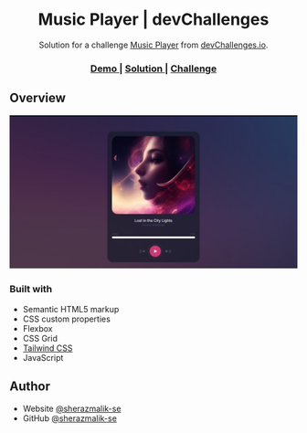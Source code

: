 <h1 align="center">Music Player | devChallenges</h1>

<div align="center">
   Solution for a challenge <a href="https://devchallenges.io/challenge/music-player" target="_blank">Music Player</a> from <a href="http://devchallenges.io" target="_blank">devChallenges.io</a>.
</div>

<div align="center">
  <h3>
    <a href="https://sheraz-ahmad.netlify.app/projects/music-player/index.html">
      Demo
    </a>
    <span> | </span>
    <a href="https://github.com/sherazmalik-se/sheraz-ahmad/tree/main/projects/music-player">
      Solution
    </a>
    <span> | </span>
    <a href="https://devchallenges.io/challenge/business-blog-card">
      Challenge
    </a>
  </h3>
</div>

## Overview

![screenshot](./resources/completed.png)

### Built with

- Semantic HTML5 markup
- CSS custom properties
- Flexbox
- CSS Grid
- [Tailwind CSS](https://tailwindcss.com/)
- JavaScript

## Author

- Website [@sherazmalik-se](https://www.linkedin.com/in/sherazmalik-se)
- GitHub [@sherazmalik-se](https://github.com/sherazmalik-se)

